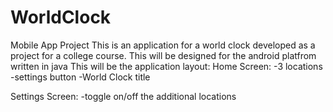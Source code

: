 # WorldClock
Mobile App Project
This is an application for a world clock developed as a project for a college course. 
This will be designed for the android platfrom written in java 
This will be the application layout:
  Home Screen:
    -3 locations
    -settings button
    -World Clock title
   
   Settings Screen:
    -toggle on/off the additional locations

